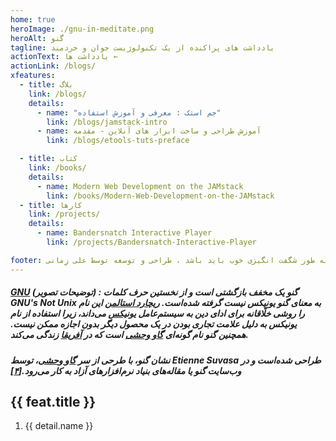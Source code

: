```yaml
---
home: true
heroImage: ./gnu-in-meditate.png
heroAlt: گنو
tagline: یادداشت های پراکنده از یک تکنولوژیست جوان و خردمند
actionText: یادداشت ها ←
actionLink: /blogs/
xfeatures:
  - title: بلاگ
    link: /blogs/
    details:
      - name: "جم استک : معرفی و آموزش استفاده"
        link: /blogs/jamstack-intro
      - name: آموزش طراحی و ساخت ابزار های آنلاین - مقدمه
        link: /blogs/etools-tuts-preface

  - title: کتاب
    link: /books/
    details:
      - name: Modern Web Development on the JAMstack
        link: /books/Modern-Web-Development-on-the-JAMstack
  - title: کارها
    link: /projects/
    details:
      - name: Bandersnatch Interactive Player
        link: /projects/Bandersnatch-Interactive-Player

footer: همه چیز به طور شگفت انگیزی خوب باید باشد ، طراحی و توسعه توسط علی زِمانی ❤️
---
```


##### [GNU](https://fa.wikipedia.org/wiki/%DA%AF%D9%86%D9%88) (توضیحات تصویر) : گنو یک مخفف بازگشتی است و از نخستین حرف کلمات **GNU's Not Unix** به معنای **گنو یونیکس نیست** گرفته شده‌است. [ریچارد استالمن](https://fa.wikipedia.org/wiki/ریچارد_استالمن) این نام را روشی خلّاقانه برای ادای دین به سیستم‌عامل [یونیکس](https://fa.wikipedia.org/wiki/یونیکس) می‌داند، زیرا استفاده از نام یونیکس به دلیل علامت تجاری بودن در یک محصول دیگر بدون اجازه ممکن نیست. همچنین گنو نام گونه‌ای [گاو وحشی](https://fa.wikipedia.org/wiki/گاو_وحشی) است که در [آفریقا](https://fa.wikipedia.org/wiki/آفریقا) زندگی می‌کند.

##### نشان گنو، با طرحی از سر [گاو وحشی](https://fa.wikipedia.org/wiki/گاو_وحشی)، توسط Etienne Suvasa طراحی شده‌است و در وب‌سایت گنو یا مقاله‌های بنیاد نرم‌افزارهای آزاد به کار می‌رود.[[۴\]](https://fa.wikipedia.org/wiki/گنو#cite_note-4)

<div class="features">
  <div class="feature" v-for="feat in $page.frontmatter.xfeatures">
    <h2 ><a v-bind:href="feat.link">{{ feat.title }}</a></h2>
    <ol >
      <li v-for="detail in feat.details" >
        <a v-bind:href="detail.link"> 
        <p>{{  detail.name }} </p>
      </a>
    </li>
    </ol>
  </div>
</div>
